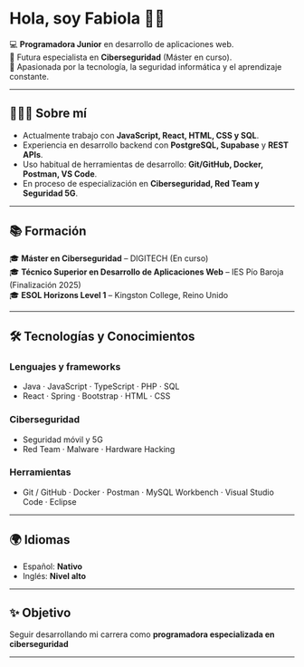 # Hola, soy Fabiola 👋🏻

💻 **Programadora Junior** en desarrollo de aplicaciones web.  
🔐 Futura especialista en **Ciberseguridad** (Máster en curso).  
🚀 Apasionada por la tecnología, la seguridad informática y el aprendizaje constante.  

---

## 👩🏻‍💻 Sobre mí

- Actualmente trabajo con **JavaScript, React, HTML, CSS y SQL**.  
- Experiencia en desarrollo backend con **PostgreSQL, Supabase** y **REST APIs**.  
- Uso habitual de herramientas de desarrollo: **Git/GitHub, Docker, Postman, VS Code**.  
- En proceso de especialización en **Ciberseguridad, Red Team y Seguridad 5G**.  

---

## 📚 Formación

🎓 **Máster en Ciberseguridad** – DIGITECH (En curso)  
🎓 **Técnico Superior en Desarrollo de Aplicaciones Web** – IES Pío Baroja (Finalización 2025)  
🎓 **ESOL Horizons Level 1** – Kingston College, Reino Unido  

---

## 🛠️ Tecnologías y Conocimientos

### Lenguajes y frameworks
- Java · JavaScript · TypeScript · PHP · SQL  
- React · Spring · Bootstrap · HTML · CSS  

### Ciberseguridad
- Seguridad móvil y 5G  
- Red Team · Malware · Hardware Hacking  

### Herramientas
- Git / GitHub · Docker · Postman · MySQL Workbench · Visual Studio Code · Eclipse  

---

## 🌍 Idiomas
- Español: **Nativo**  
- Inglés: **Nivel alto**  

---

## ✨ Objetivo
Seguir desarrollando mi carrera como **programadora especializada en ciberseguridad**

---
